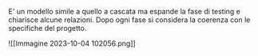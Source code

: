 E' un modello simile a quello a cascata ma espande la fase di testing e chiarisce alcune relazioni. 
Dopo ogni fase si considera la coerenza con le specifiche del progetto.

![[Immagine 2023-10-04 102056.png]]